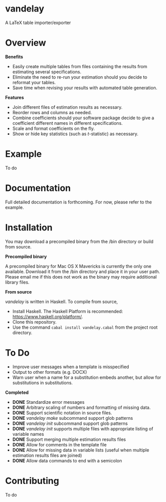 # vandelay
A LaTeX table importer/exporter


# Overview




**Benefits**

* Easily create multiple tables from files containing the results from estimating several specifications. 
* Eliminate the need to re-run your estimation should you decide to reformat your tables.
* Save time when revising your results with automated table generation. 

**Features**

* Join different files of estimation results as necessary.
* Reorder rows and columns as needed.
* Combine coefficients should your software package decide to give a coefficient different names in different specifications.
* Scale and format coefficients on the fly.
* Show or hide key statistics (such as *t*-statistic) as necessary.

# Example
To do

# Documentation
Full detailed documentation is forthcoming. For now, please refer to the  example.

# Installation
You may download a precompiled binary from the /bin directory or build from source.

**Precompiled binary**

A precompiled binary for Mac OS X Mavericks is currently the only one available. Download it from the /bin directory and place it in your user path. Please email me if this does not work as the binary may require additional library files.

**From source**

*vandelay* is written in Haskell. To compile from source, 

* Install Haskell. The Haskell Platform is recommended: <https://www.haskell.org/platform/>. 
* Clone this repository. 
* Use the command `cabal install vandelay.cabal` from the project root directory.

# To Do

* Improve user messages when a template is misspecified
* Output to other formats (e.g. DOCX)
* Warn user when a name for a substitution embeds another, but allow for substitutions in substitutions.

**Completed**

* **DONE** Standardize error messages
* **DONE** Arbitrary scaling of numbers and formatting of missing data.
* **DONE** Support scientific notation in source files.
* **DONE** *vandelay make* subcommand support glob patterns
* **DONE** *vandelay init* subcommand support glob patterns
* **DONE** *vandelay init* supports multiple files with appropriate listing of variable names
* **DONE** Support merging multiple estimation results files 
* **DONE** Allow for comments in the template file
* **DONE** Allow for missing data in variable lists (useful when multiple estimation results files are joined)
* **DONE** Allow data commands to end with a semicolon



# Contributing
To do 

